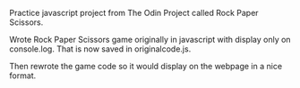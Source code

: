 Practice javascript project from The Odin Project called Rock Paper Scissors.

Wrote Rock Paper Scissors game originally in javascript with display only on console.log. That is now saved in originalcode.js. 

Then rewrote the game code so it would display on the webpage in a nice format. 